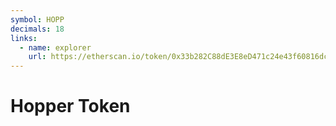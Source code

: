 ```yaml
---
symbol: HOPP
decimals: 18
links:
  - name: explorer
    url: https://etherscan.io/token/0x33b282C88dE3E8eD471c24e43f60816dcAbe12f4
---
```


# Hopper Token
